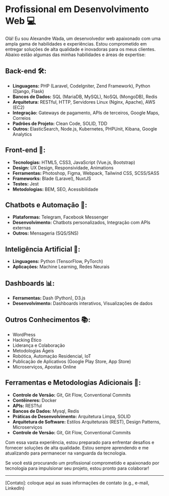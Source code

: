 # Profissional em Desenvolvimento Web 💻

Olá! Eu sou Alexandre Wada, um desenvolvedor web apaixonado com uma ampla gama de habilidades e experiências. Estou comprometido em entregar soluções de alta qualidade e inovadoras para os meus clientes. Abaixo estão algumas das minhas habilidades e áreas de expertise:

## Back-end 🛠️:

- **Linguagens:** PHP (Laravel, CodeIgniter, Zend Framework), Python (Django, Flask)
- **Bancos de Dados:** SQL (MariaDB, MySQL), NoSQL (MongoDB), Redis
- **Arquitetura:** RESTful, HTTP, Servidores Linux (Nginx, Apache), AWS (EC2)
- **Integração:** Gateways de pagamento, APIs de terceiros, Google Maps, Correios
- **Padrões de Projeto:** Clean Code, SOLID, TDD
- **Outros:** ElasticSearch, Node.js, Kubernetes, PHPUnit, Kibana, Google Analytics

## Front-end 🎨:

- **Tecnologias:** HTML5, CSS3, JavaScript (Vue.js, Bootstrap)
- **Design:** UX Design, Responsividade, Animations
- **Ferramentas:** Photoshop, Figma, Webpack, Tailwind CSS, SCSS/SASS
- **Frameworks:** Blade (Laravel), NuxtJS
- **Testes:** Jest
- **Metodologias:** BEM, SEO, Acessibilidade

## Chatbots e Automação 🤖:

- **Plataformas:** Telegram, Facebook Messenger
- **Desenvolvimento:** Chatbots personalizados, Integração com APIs externas
- **Outros:** Mensageria (SQS/SNS)

## Inteligência Artificial 🧠:

- **Linguagens:** Python (TensorFlow, PyTorch)
- **Aplicações:** Machine Learning, Redes Neurais

## Dashboards 📊:

- **Ferramentas:** Dash (Python), D3.js
- **Desenvolvimento:** Dashboards interativos, Visualizações de dados

## Outros Conhecimentos 📚:

- WordPress
- Hacking Ético
- Liderança e Colaboração
- Metodologias Ágeis
- Robótica, Automação Residencial, IoT
- Publicação de Aplicativos (Google Play Store, App Store)
- Microserviços, Apostas Online

## Ferramentas e Metodologias Adicionais 🔧:

- **Controle de Versão:** Git, Git Flow, Conventional Commits
- **Contêineres:** Docker
- **APIs:** RESTful
- **Bancos de Dados:** Mysql, Redis
- **Práticas de Desenvolvimento:** Arquitetura Limpa, SOLID
- **Arquitetura de Software:** Estilos Arquiteturais (REST), Design Patterns, Microserviços
- **Controle de Versão:** Git, Git Flow, Conventional Commits

Com essa vasta experiência, estou preparado para enfrentar desafios e fornecer soluções de alta qualidade. Estou sempre aprendendo e me atualizando para permanecer na vanguarda da tecnologia.

Se você está procurando um profissional comprometido e apaixonado por tecnologia para impulsionar seu projeto, estou pronto para colaborar!

---

[Contato]: coloque aqui as suas informações de contato (e.g., e-mail, LinkedIn)
